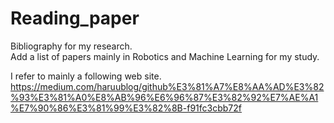 # Reading_paper

Bibliography for my research.  
Add a list of papers mainly in Robotics and Machine Learning for my study.

I refer to mainly a following web site.
https://medium.com/haruublog/github%E3%81%A7%E8%AA%AD%E3%82%93%E3%81%A0%E8%AB%96%E6%96%87%E3%82%92%E7%AE%A1%E7%90%86%E3%81%99%E3%82%8B-f91fc3cbb72f
